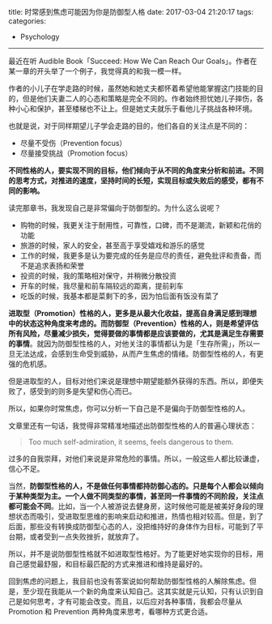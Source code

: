 title: 时常感到焦虑可能因为你是防御型人格
date: 2017-03-04 21:20:17
tags:
categories:
  - Psychology
---

最近在听 Audible Book「Succeed: How We Can Reach Our Goals」。作者在某一章的开头举了一个例子，我觉得真的和我一模一样。

作者的小儿子在学走路的时候，虽然她和她丈夫都怀着希望他能掌握这门技能的目的，但是他们夫妻二人的心态和策略是完全不同的。作者始终担忧她儿子摔伤，各种小心和保护，甚至楼梯也不让上。但是她丈夫就乐于看他儿子挑战各种环境。

也就是说，对于同样期望儿子学会走路的目的，他们各自的关注点是不同的：

* 尽量不受伤（Prevention focus）  
* 尽量接受挑战（Promotion focus）  

**不同性格的人，要实现不同的目标，他们倾向于从不同的角度来分析和前进。不同的思考方式，对推进的速度，坚持时间的长短，实现目标或失败后的感受，都有不同的影响。**

读完那章书，我发现自己是非常偏向于防御型的。为什么这么说呢？

* 购物的时候，我更关注于耐用性，可靠性，口碑，而不是潮流，新颖和花俏的功能  
* 旅游的时候，家人的安全，甚至高于享受嬉戏和游乐的感觉  
* 工作的时候，我更多是认为要完成的任务是应尽的责任，避免批评和责备，而不是追求表扬和荣誉  
* 投资的时候，我的策略相对保守，并稍微分散投资  
* 开车的时候，我尽量和前车隔较远的距离，提前刹车  
* 吃饭的时候，我基本都是菜剩下的多，因为怕后面有饭没有菜了  

**进取型（Promotion）性格的人，更多是从最大化收益，提高自身满足感到理想中的状态这种角度来考虑的。而防御型（Prevention）性格的人，则是希望评估所有风险，尽量减少损失，觉得要做的事情都是应该要做的，尤其是满足生存需要的事情**。就因为防御型性格的人，对他关注的事情都认为是「生存所需」，所以一旦无法达成，会感到生命受到威胁，从而产生焦虑的情绪。防御型性格的人，有更强的危机感。

但是进取型的人，目标对他们来说是理想中期望能额外获得的东西。所以，即便失败了，感受到的则多是失望和伤心而已。

所以，如果你时常焦虑，你可以分析一下自己是不是偏向于防御型性格的人。

文章里还有一句话，我觉得非常精准地描述出防御型性格的人的普遍心理状态：

>Too much self-admiration, it seems, feels dangerous to them.

过多的自我崇拜，对他们来说是非常危险的事情。所以，一般这些人都比较谦虚，信心不足。

当然，**防御型性格的人，不是做任何事情都持防御心态的。只是每个人都会以倾向于某种类型为主。一个人做不同类型的事情，甚至同一件事情的不同阶段，关注点都可能会不同**。比如，当一个人被游说去健身房，这时候他可能是被美好身段的理想状态而吸引，受进取型思维的影响来启动和推进，热情也相对较高。但是，到了后面，那些没有转换成防御型心态的人，没把维持好的身体作为目标，可能到了平台期，或者受到一点失败挫折，就放弃了。

所以，并不是说防御型性格就不如进取型性格好。为了能更好地实现你的目标，用自己感觉最舒服，和目标最匹配的方式来推进和维持是最好的。

回到焦虑的问题上，我目前也没有答案说如何帮助防御型性格的人解除焦虑。但是，至少现在我能从一个新的角度来认知自己。这其实就是元认知，只有认识到自己是如何思考，才有可能会改变。而且，以后应对各种事情，我都会尽量从 Promotion 和 Prevention 两种角度来思考，看哪种方式更合适。
